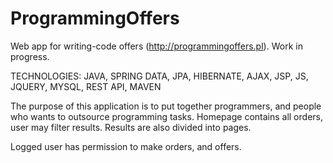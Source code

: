 # ProgrammingOffers
Web app for writing-code offers (http://programmingoffers.pl). Work in progress.

TECHNOLOGIES: JAVA, SPRING DATA, JPA, HIBERNATE, AJAX, JSP, JS, JQUERY, MYSQL, REST API, MAVEN

The purpose of this application is to put together programmers, and people who wants to outsource programming tasks. Homepage contains all orders, user may filter results. Results are also divided into pages.

Logged user has permission to make orders, and offers.
